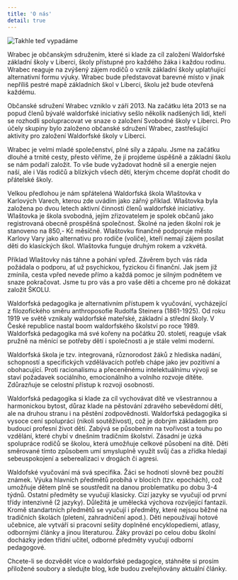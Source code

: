```yaml
---
title: 'O nás'
detail: true
---
```


![Takhle teď vypadáme](/images/ONas.jpg)

Wrabec je občanským sdružením, které si klade za cíl založení Waldorfské základní školy v Liberci, školy přístupné pro každého žáka i každou rodinu. Wrabec reaguje na zvýšený zájem rodičů o vznik základní školy uplatňující  alternativní formu výuky. Wrabec bude představovat barevné místo v jinak nepříliš pestré mapě základních škol v Liberci, školu jež  bude otevřená každému.

Občanské sdružení Wrabec vzniklo v září 2013. Na začátku léta 2013 se na popud členů bývalé waldorfské iniciativy sešlo několik nadšených lidí, kteří se rozhodli spolupracovat ve snaze o založení Svobodné školy v Liberci. Pro účely skupiny bylo založeno občanské sdružení Wrabec,  zastřešující aktivity pro založení Waldorfské školy v Liberci.

Wrabec je velmi mladé společenství, plné síly a zápalu. Jsme na začátku dlouhé a trnité cesty, přesto věříme, že jí projdeme úspěšně a základní školu se nám podaří založit. To vše bude vyžadovat hodně sil a energie nejen naší, ale i Vás rodičů a blízkých všech dětí, kterým chceme dopřát chodit do přátelské školy.

Velkou předlohou je nám spřátelená Waldorfská škola Wlaštovka v Karlových Varech, kterou zde uvádím jako zářný příklad. Wlaštovka byla založena po dvou letech aktivní činnosti členů waldorfské iniciativy. Wlaštovka je škola svobodná, jejím zřizovatelem je spolek občanů jako registrovaná obecně prospěšná společnost. Školné na jeden školní rok je stanoveno na 850,- Kč měsíčně. Wlaštovku finančně podporuje město Karlovy Vary jako alternativu pro rodiče (voliče), kteří nemají zájem posílat děti do klasických škol. Wlaštovka funguje druhým rokem a vzkvétá.

Příklad Wlaštovky nás táhne a pohání vpřed. Závěrem bych vás ráda požádala o podporu, ať už psychickou, fyzickou či finanční. Jak jsem již zmínila, cesta vpřed nevede přímo a každá pomoc je silným podnětem ve snaze  pokračovat. Jsme tu pro vás a pro vaše děti a chceme pro ně dokázat založit ŠKOLU.

Waldorfská pedagogika je alternativním přístupem k  vyučování, vycházející z filozofického směru anthroposofie Rudolfa Steinera (1861-1925). Od roku 1919 ve světě vznikaly waldorfské mateřské, základní a střední školy. V České republice nastal boom waldorfského školství po roce 1989. Waldorfská pedagogika má své kořeny na počátku 20. století, reaguje však pružně na měnící se potřeby dětí i společnosti a je stále velmi moderní.

Waldorfská škola je tzv. integrovaná, různorodost žáků z hlediska nadání, schopností a specifických vzdělávacích potřeb chápe jako jev pozitivní a obohacující. Proti racionalismu a přeceněnému intelektuálnímu vývoji se staví požadavek sociálního, emocionálního a volního rozvoje dítěte. Zdůrazňuje se celostní přístup k rozvoji osobnosti.

Waldorfská pedagogika si klade za cíl vychovávat dítě ve všestrannou a harmonickou bytost, důraz klade na pěstování zdravého sebevědomí dětí, ale na druhou stranu i na pěstění zodpovědnosti. Waldorfská pedagogika si vysoce cení spolupráci (nikoli soutěživost), což je dobrým základem  pro  budoucí profesní život dětí. Zabývá se působením na tvořivost a touhu po vzdělání, které chybí v dnešním tradičním školství. Zásadní je úzká spolupráce rodičů se školou, která umožňuje celkové působení na dítě. Děti směrované tímto způsobem umí smysluplně využít svůj čas a zřídka hledají sebeuspokojení a seberealizaci v drogách či agresi.

Waldofské vyučování má svá specifika. Žáci se hodnotí slovně bez použití známek. Výuka hlavních předmětů probíhá v blocích (tzv. epochách), což umožňuje dětem plně se soustředit na danou problematiku po dobu 3-4 týdnů. Ostatní předměty se vyučují klasicky. Cizí jazyky se vyučují od první třídy intenzivně (2 jazyky). Důležitá je umělecká výchova rozvíjející fantazii. Kromě standartních předmětů se vyučují i předměty, které nejsou běžné na tradičních školách (pletení, zahradničení apod.). Děti nepoužívají hotové učebnice, ale vytváří si pracovní sešity doplněné encyklopediemi, atlasy, odbornými články a jinou literaturou. Žáky provází po celou dobu školní docházky jeden třídní učitel, odborné předměty vyučují odborní pedagogové.

Chcete-li se dozvědět více o waldorfské pedagogice, stáhněte si prosím přiložené soubory a sledujte blog, kde budou zveřejňovány aktuální články.

